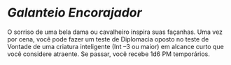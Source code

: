 # *Galanteio Encorajador*

O sorriso de uma bela dama ou cavalheiro inspira suas façanhas. Uma vez por cena, você pode fazer um teste de Diplomacia oposto no teste de Vontade de uma criatura inteligente (Int –3 ou maior) em alcance curto que você considere atraente. Se passar, você recebe 1d6 PM temporários.